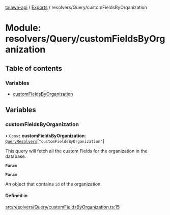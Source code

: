 [talawa-api](../README.md) / [Exports](../modules.md) / resolvers/Query/customFieldsByOrganization

# Module: resolvers/Query/customFieldsByOrganization

## Table of contents

### Variables

- [customFieldsByOrganization](resolvers_Query_customFieldsByOrganization.md#customfieldsbyorganization)

## Variables

### customFieldsByOrganization

• `Const` **customFieldsByOrganization**: [`QueryResolvers`](types_generatedGraphQLTypes.md#queryresolvers)[``"customFieldsByOrganization"``]

This query will fetch all the custom Fields for the organization in the database.

**`Param`**

**`Param`**

An object that contains `id` of the organization.

#### Defined in

[src/resolvers/Query/customFieldsByOrganization.ts:15](https://github.com/PalisadoesFoundation/talawa-api/blob/e69119f/src/resolvers/Query/customFieldsByOrganization.ts#L15)
